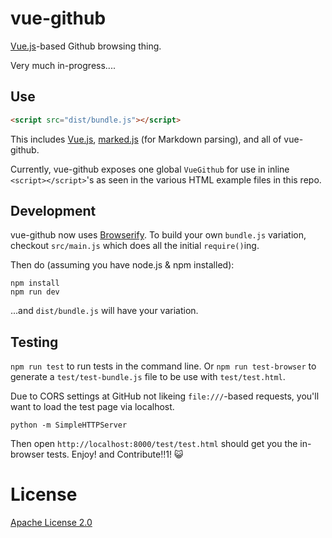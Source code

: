 # vue-github

[Vue.js](http://vuejs.org/)-based Github browsing thing.

Very much in-progress....

## Use

```html
<script src="dist/bundle.js"></script>
```

This includes [Vue.js](http://vuejs.org/),
[marked.js](https://github.com/chjj/marked) (for Markdown parsing),
and all of vue-github.

Currently, vue-github exposes one global `VueGithub` for use in inline
`<script></script>`'s as seen in the various HTML example files in this repo.

## Development

vue-github now uses [Browserify](http://browserify.org/). To build your own
`bundle.js` variation, checkout `src/main.js` which does all the initial
`require()`ing.

Then do (assuming you have node.js & npm installed):

```
npm install
npm run dev
```

...and `dist/bundle.js` will have your variation.

## Testing

`npm run test` to run tests in the command line. Or `npm run test-browser` to
generate a `test/test-bundle.js` file to be use with `test/test.html`.

Due to CORS settings at GitHub not likeing `file:///`-based requests, you'll
want to load the test page via localhost.

```
python -m SimpleHTTPServer
```

Then open `http://localhost:8000/test/test.html` should get you the in-browser
tests. Enjoy! and Contribute!!1! :smiley_cat:

# License

[Apache License 2.0](http://apache.org/licenses/LICENSE-2.0)
